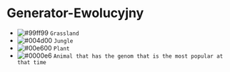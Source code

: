 # Generator-Ewolucyjny

- ![#99ff99](https://placehold.it/15/99ff99/000000?text=+) `Grassland`
- ![#004d00](https://placehold.it/15/004d00/000000?text=+) `Jungle`
- ![#00e600](https://placehold.it/15/00e600/000000?text=+) `Plant`
- ![#0000e6](https://placehold.it/15/0000e6/000000?text=+) `Animal that has the genom that is the most popular at that time`
